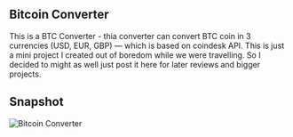 ## Bitcoin Converter
This is a BTC Converter - thia converter can convert BTC coin in 3 currencies (USD, EUR, GBP) — which is based on coindesk API. This is just a mini project I created out of boredom while we were travelling. So I decided to might as well just post it here for later reviews and bigger projects.

## Snapshot
![Bitcoin Converter](https://i.imgur.com/SrG4a3W.jpeg)


